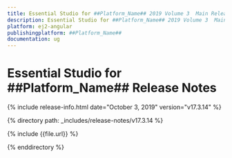 ```yaml
---
title: Essential Studio for ##Platform_Name## 2019 Volume 3  Main Release Release Notes 
description: Essential Studio for ##Platform_Name## 2019 Volume 3  Main Release Release Notes 
platform: ej2-angular
publishingplatform: ##Platform_Name##
documentation: ug
---
```


# Essential Studio for  ##Platform_Name##  Release Notes  

{% include release-info.html date="October 3, 2019"   version="v17.3.14"  %} 

{% directory path: _includes/release-notes/v17.3.14 %}

{% include {{file.url}} %}

{% enddirectory %}
